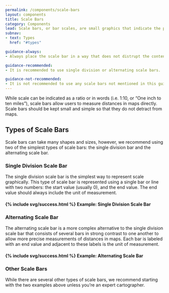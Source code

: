 ```yaml
---
permalink: /components/scale-bars
layout: components
title: Scale Bars
category: Components
lead: Scale bars, or bar scales, are small graphics that indicate the proportions of a map to the original geographic area and help users measure distances on maps.
subnav:
- text: Types
  href: "#types"

guidance-always:
- Always place the scale bar in a way that does not distrupt the content of the map.

guidance-recommended:
- It is recommended to use single division or alternating scale bars.

guidance-not-recommended:
- It is not recommended to use any scale bars not mentioned in this guidance unless you are an expert cartographer.
---
```

<p>
  While scale can be indicated as a ratio or in words (i.e. 1:10, or “One inch to ten miles”), scale bars allow users to measure distances in maps directly. Scale bars should be kept small and simple so that they do not detract from maps. 
</p>

<div id="types">
  <h2>Types of Scale Bars</h2>
  <p>
    Scale bars can take many shapes and sizes, however, we recommend using two of the simplest types of scale bars: the single division bar and the alternating scale bar.
  </p>
  <h3>Single Division Scale Bar</h3>
  <p>
    The single division scale bar is the simplest way to represent scale graphically. This type of scale bar is represented using a single bar or line with two numbers: the start value (usually 0), and the end value. The end value should always include the unit of measurement.
  </p>
  <div class="clearfix component-examples">
    <div class="usa-chart-card example-side-by-side">
      <h4>{% include svg/success.html %} Example: Single Division Scale Bar</h4>
      <div>
        <canvas id="scale-bar-single" class="dvs-canvas" role="img" aria-label="0, 10 miles"></canvas>
      </div>
    </div>
  </div>
  <h3>Alternating Scale Bar</h3>
  <p>
    The alternating scale bar is a more complex alternative to the single division scale bar that consists of several bars in strong contrast to one another to allow more precise measurements of distances in maps. Each bar is labeled with an end value and adjacent to these labels is the unit of measurement.
  </p>
  <div class="clearfix component-examples">
    <div class="usa-chart-card example-side-by-side">
      <h4>{% include svg/success.html %} Example: Alternating Scale Bar</h4>
      <div>
        <canvas id="scale-bar-alt" class="dvs-canvas" role="img" aria-label="0, 10 miles"></canvas>
      </div>
    </div>
  </div>
  <h3>Other Scale Bars</h3>
  <p>
    While there are several other types of scale bars, we recommend starting with the two examples above unless you’re an expert cartographer.
  </p>
</div>